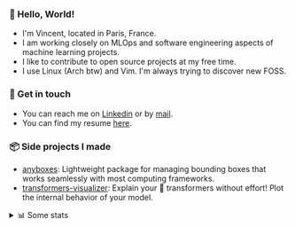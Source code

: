 ### 👋 Hello, World!

- I'm Vincent, located in Paris, France.
- I am working closely on MLOps and software engineering aspects of machine learning projects.
- I like to contribute to open source projects at my free time.
- I use Linux (Arch btw) and Vim. I'm always trying to discover new FOSS.

### 🔗 Get in touch

- You can reach me on [Linkedin](https://www.linkedin.com/in/vincent-duchauffour-3a9641155/) or by [mail](mailto:vincent.duchauffour@proton.me).
- You can find my resume [here](https://raw.githubusercontent.com/VDuchauffour/resume/main/resume.pdf).

### 📦 Side projects I made

- [anyboxes](https://github.com/VDuchauffour/anyboxes): Lightweight package for managing bounding boxes that works seamlessly with most computing frameworks.
- [transformers-visualizer](https://github.com/VDuchauffour/transformers-visualizer): Explain your 🤗 transformers without effort! Plot the internal behavior of your model. 

<details><summary>📊 Some stats</summary>  
  
<p align="center">
  <img alt="VDuchauffour's github stats" src="https://github-readme-stats.vercel.app/api?username=VDuchauffour&include_all_commits=true&show_icons=true&theme=react"/>
  <br />
  <img alt="VDuchauffour's streak stats" src="https://streak-stats.demolab.com?user=VDuchauffour&theme=react"/>
  <br />
  <img alt="VDuchauffour's language stats" src="https://github-readme-stats.vercel.app/api/top-langs/?username=VDuchauffour&count_private=true&include_all_commits=true&show_icons=true&layout=compact&theme=react"/>
  <!--   <br />
  <img alt="VDuchauffour's Wakatime stats" src="https://github-readme-stats.vercel.app/api/wakatime?username=VDuchauffour&theme=react"/> -->
</p>

#### 🧭 Wakatime stats
<!--START_SECTION:waka-->
![Code Time](http://img.shields.io/badge/Code%20Time-2%2C176%20hrs%2039%20mins-blue)

![Lines of code](https://img.shields.io/badge/From%20Hello%20World%20I%27ve%20Written-3.8%20million%20lines%20of%20code-blue)

**🐱 My GitHub Data** 

> 📦 982.7 kB Used in GitHub's Storage 
 > 
> 🏆 764 Contributions in the Year 2024
 > 
> 🚫 Not Opted to Hire
 > 
> 📜 9 Public Repositories 
 > 
> 🔑 2 Private Repositories 
 > 
**I'm an Early 🐤** 

```text
🌞 Morning                493 commits         ██░░░░░░░░░░░░░░░░░░░░░░░   07.93 % 
🌆 Daytime                3656 commits        ███████████████░░░░░░░░░░   58.82 % 
🌃 Evening                1693 commits        ███████░░░░░░░░░░░░░░░░░░   27.24 % 
🌙 Night                  374 commits         ██░░░░░░░░░░░░░░░░░░░░░░░   06.02 % 
```
📅 **I'm Most Productive on Monday** 

```text
Monday                   1379 commits        ██████░░░░░░░░░░░░░░░░░░░   22.18 % 
Tuesday                  1257 commits        █████░░░░░░░░░░░░░░░░░░░░   20.22 % 
Wednesday                997 commits         ████░░░░░░░░░░░░░░░░░░░░░   16.04 % 
Thursday                 1222 commits        █████░░░░░░░░░░░░░░░░░░░░   19.66 % 
Friday                   1008 commits        ████░░░░░░░░░░░░░░░░░░░░░   16.22 % 
Saturday                 84 commits          ░░░░░░░░░░░░░░░░░░░░░░░░░   01.35 % 
Sunday                   269 commits         █░░░░░░░░░░░░░░░░░░░░░░░░   04.33 % 
```


📊 **This Week I Spent My Time On** 

```text
💬 Programming Languages: 
Python                   35 hrs 15 mins      ███████████████████████░░   91.08 % 
C++                      1 hr 4 mins         █░░░░░░░░░░░░░░░░░░░░░░░░   02.76 % 
Other                    55 mins             █░░░░░░░░░░░░░░░░░░░░░░░░   02.38 % 
XML                      29 mins             ░░░░░░░░░░░░░░░░░░░░░░░░░   01.27 % 
TOML                     22 mins             ░░░░░░░░░░░░░░░░░░░░░░░░░   00.98 % 
```


 Last Updated on 11/09/2024 00:47:57 UTC
<!--END_SECTION:waka-->
</details>
